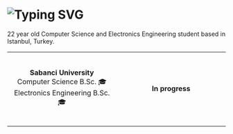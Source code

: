 <h1>
<a><img src="https://readme-typing-svg.herokuapp.com?font=d&duration=4000&pause=500&color=67DA2B&background=FFFFFF00&center=true&width=435&lines=Hello+There!+%F0%9F%91%8B+" alt="Typing SVG" /></a>
</h1>
<table width="100%"> 

<tr>
     <p> 22 year old Computer Science and Electronics Engineering student based in Istanbul, Turkey.

</tr>

<tr>
  <td width="50%">
     <br><p align="center"> <b>Sabanci University</b>  <br>Computer Science B.Sc. 🎓  <br>Electronics Engineering B.Sc. 🎓 </b> <br> </p><br>
  </td>
  <td width="50%">
     <br><p align="center"> <b>In progress</b> <br> </p><br>
  </td> 
</tr>
  
</table>

<!--
**kircova/kircova** is a ✨ _special_ ✨ repository because its `README.md` (this file) appears on your GitHub profile.

Here are some ideas to get you started:

- 🔭 I’m currently working on ...
- 🌱 I’m currently learning ...
- 👯 I’m looking to collaborate on ...
- 🤔 I’m looking for help with ...
- 💬 Ask me about ...
- 📫 How to reach me: ...
- 😄 Pronouns: ...
- ⚡ Fun fact: ...
-->

